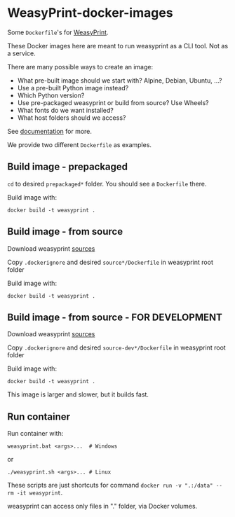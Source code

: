 # WeasyPrint-docker-images
Some `Dockerfile`'s for [WeasyPrint](https://github.com/Kozea/WeasyPrint).

These Docker images here are meant to run weasyprint as a CLI tool. Not as a service.

There are many possible ways to create an image:

* What pre-built image should we start with? Alpine, Debian, Ubuntu, ...?
* Use a pre-built Python image instead?
* Which Python version?
* Use pre-packaged weasyprint or build from source? Use Wheels?
* What fonts do we want installed?
* What host folders should we access?

See [documentation](https://doc.courtbouillon.org/weasyprint/stable/first_steps.html) for more.

We provide two different `Dockerfile` as examples.

## Build image - prepackaged

`cd` to desired `prepackaged*` folder. You should see a `Dockerfile` there.

Build image with:

    docker build -t weasyprint .

## Build image - from source

Download weasyprint [sources](https://github.com/Kozea/WeasyPrint/archive/refs/heads/main.zip)

Copy `.dockerignore` and desired `source*/Dockerfile` in weasyprint root folder

Build image with:

    docker build -t weasyprint .


## Build image - from source - FOR DEVELOPMENT

Download weasyprint [sources](https://github.com/Kozea/WeasyPrint/archive/refs/heads/main.zip)

Copy `.dockerignore` and desired `source-dev*/Dockerfile` in weasyprint root folder

Build image with:

    docker build -t weasyprint .

This image is larger and slower, but it builds fast.

## Run container
Run container with:

    weasyprint.bat <args>...  # Windows

or

    ./weasyprint.sh <args>... # Linux

These scripts are just shortcuts for command `docker run -v ".:/data" --rm -it weasyprint`.

weasyprint can access only files in "." folder, via Docker volumes.
